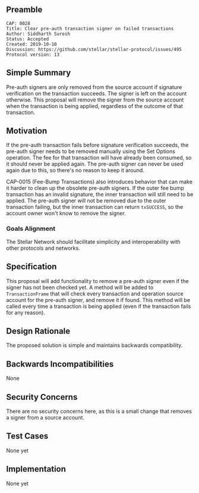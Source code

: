 ## Preamble

```
CAP: 0028
Title: Clear pre-auth transaction signer on failed transactions
Author: Siddharth Suresh
Status: Accepted
Created: 2019-10-10
Discussion: https://github.com/stellar/stellar-protocol/issues/495
Protocol version: 13
```

## Simple Summary
Pre-auth signers are only removed from the source account if signature verification on the transaction succeeds. The signer is left on the account otherwise. This proposal will remove the signer from the source account when the transaction is being applied, regardless of the outcome of that transaction.

## Motivation
If the pre-auth transaction fails before signature verification succeeds, the pre-auth signer needs to be removed manually using the Set Options operation. The fee for that transaction will have already been consumed, so it should never be applied again. The pre-auth signer can never be used again due to this, so there's no reason to keep it around.

CAP-0015 (Fee-Bump Transactions) also introduces behavior that can make it harder to clean up the obsolete pre-auth signers. If the outer fee bump transaction has an invalid signature, the inner transaction will still need to be applied. The pre-auth signer will not be removed due to the outer transaction failing, but the inner transaction can return `txSUCCESS`, so the account owner won't know to remove the signer.

### Goals Alignment
The Stellar Network should facilitate simplicity and interoperability with other protocols and networks.

## Specification
This proposal will add functionality to remove a pre-auth signer even if the signer has not been checked yet. A method will be added to `TransactionFrame` that will check every transaction and operation source account for the pre-auth signer, and remove it if found. This method will be called every time a transaction is being applied (even if the transaction fails for any reason).

## Design Rationale
The proposed solution is simple and maintains backwards compatibility.

## Backwards Incompatibilities
None

## Security Concerns
There are no security concerns here, as this is a small change that removes a signer from a source account.

## Test Cases
None yet

## Implementation
None yet
